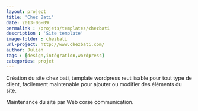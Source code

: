 ```yaml
---
layout: project
title: 'Chez Bati'
date: 2013-06-09
permalink : /projets/templates/chezbati
description : 'Site template'
image-folder : chezbati
url-project: http://www.chezbati.com/
author: Julien
tags : [design,intégration,wordpress]
categories: projet
---
```


Création du site chez bati, template wordpress reutilisable pour tout type de client, facilement maintenable pour ajouter ou modifier des éléments du site.

Maintenance du site par Web corse communication.